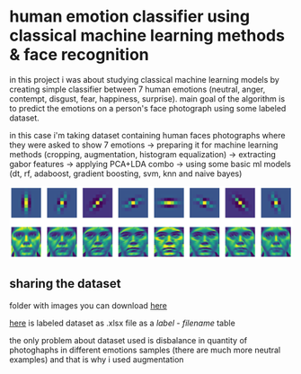 # human emotion classifier using classical machine learning methods &amp; face recognition
in this project i was about studying classical machine learning models by creating simple classifier between 7 human emotions (neutral, anger, contempt, disgust, fear, happiness, surprise). main goal of the algorithm is to predict the emotions on a person's face photograph using some labeled dataset. 

in this case i'm taking dataset containing human faces photographs where they were asked to show 7 emotions -> preparing it for machine learning methods (cropping, augmentation, histogram equalization) -> extracting gabor features -> applying PCA+LDA combo -> using some basic ml models (dt, rf, adaboost, gradient boosting, svm, knn and naive bayes) 

![photo-emotion](https://github.com/whyclos/emotion-recognition/raw/main/gabor-filters.png)

## sharing the dataset 
folder with images you can download [here](https://drive.google.com/drive/folders/1WNOIE0lshN97fioiFPMMkeEAUn5iunb8?usp=share_link)

[here](https://docs.google.com/spreadsheets/d/1fqFqaDujaNYzPwFPxgRbHiPfUAyxSBer/edit?usp=share_link&ouid=115557877886304897153&rtpof=true&sd=true) is labeled dataset as .xlsx file as a *label* - *filename* table 

the only problem about dataset used is disbalance in quantity of photoghaphs in different emotions samples (there are much more neutral examples) and that is why i used augmentation
